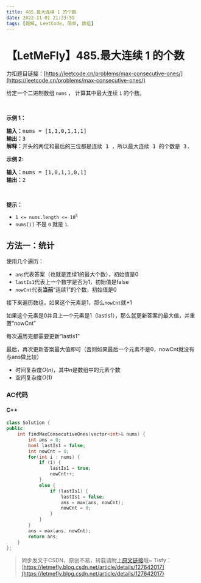```yaml
---
title: 485.最大连续 1 的个数
date: 2022-11-01 21:33:59
tags: [题解, LeetCode, 简单, 数组]
---
```


# 【LetMeFly】485.最大连续 1 的个数

力扣题目链接：[https://leetcode.cn/problems/max-consecutive-ones/](https://leetcode.cn/problems/max-consecutive-ones/)

<p>给定一个二进制数组 <code>nums</code> ， 计算其中最大连续 <code>1</code> 的个数。</p>

<p>&nbsp;</p>

<p><strong>示例 1：</strong></p>

<pre>
<strong>输入：</strong>nums = [1,1,0,1,1,1]
<strong>输出：</strong>3
<strong>解释：</strong>开头的两位和最后的三位都是连续 1 ，所以最大连续 1 的个数是 3.
</pre>

<p><strong>示例 2:</strong></p>

<pre>
<b>输入：</b>nums = [1,0,1,1,0,1]
<b>输出：</b>2
</pre>

<p>&nbsp;</p>

<p><strong>提示：</strong></p>

<ul>
	<li><code>1 &lt;= nums.length &lt;= 10<sup>5</sup></code></li>
	<li><code>nums[i]</code>&nbsp;不是&nbsp;<code>0</code>&nbsp;就是&nbsp;<code>1</code>.</li>
</ul>


    
## 方法一：统计

使用几个遍历：

+ ```ans```代表答案（也就是连续1的最大个数），初始值是0
+ ```lastIs1```代表上一个数字是否为1，初始值是false
+ ```nowCnt```代表**当前**“连续1”的个数，初始值是0

接下来遍历数组，如果这个元素是1，那么```nowCnt```就+1

如果这个元素是0并且上一个元素是1（lastIs1），那么就更新答案的最大值，并重置“nowCnt”

每次遍历完都需要更新“lastIs1”

最后，再次更新答案最大值即可（否则如果最后一个元素不是0，nowCnt就没有与ans做比较）

+ 时间复杂度$O(n)$，其中$n$是数组中的元素个数
+ 空间复杂度$O(1)$

### AC代码

#### C++

```cpp
class Solution {
public:
    int findMaxConsecutiveOnes(vector<int>& nums) {
        int ans = 0;
        bool lastIs1 = false;
        int nowCnt = 0;
        for(int i : nums) {
            if (i) {
                lastIs1 = true;
                nowCnt++;
            }
            else {
                if (lastIs1) {
                    lastIs1 = false;
                    ans = max(ans, nowCnt);
                    nowCnt = 0;
                }
            }
        }
        ans = max(ans, nowCnt);
        return ans;
    }
};
```

> 同步发文于CSDN，原创不易，转载请附上[原文链接](https://blog.tisfy.eu.org/2022/11/01/LeetCode%200485.%E6%9C%80%E5%A4%A7%E8%BF%9E%E7%BB%AD1%E7%9A%84%E4%B8%AA%E6%95%B0/)哦~
> Tisfy：[https://letmefly.blog.csdn.net/article/details/127642017](https://letmefly.blog.csdn.net/article/details/127642017)
